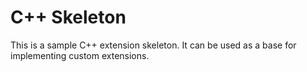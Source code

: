 # C++ Skeleton

This is a sample C++ extension skeleton. It can be used as a base for implementing custom extensions.
